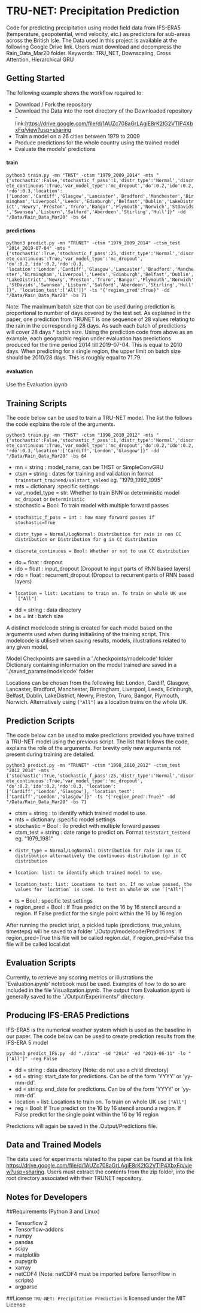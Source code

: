 # TRU-NET: Precipitation Prediction

Code for predicting precipitation using model field data from IFS-ERA5 (temperature, geopotential, wind velocity, etc.) as predictors for sub-areas across the British Isle.
The Data used in this project is available at the following Google Drive link. Users must download and decompress the Rain_Data_Mar20 folder. 
Keywords: TRU_NET, Downscaling, Cross Attention, Hierarchical GRU

## Getting Started
The following example shows the workflow required to: 
* Download / Fork the repository
* Download the Data into the root directory of the Downloaded repository - link:https://drive.google.com/file/d/1AUZc708aGrLAgjE8rK2lG2VTlP4XbxFq/view?usp=sharing
* Train a model on a 26 cities between 1979 to 2009
* Produce predictions for the whole country using the trained model
* Evaluate the models' predictions

#### train
`python3 train.py -mn "THST" -ctsm "1979_2009_2014" -mts "{'stochastic':False,'stochastic_f_pass':1,'distr_type':'Normal','discrete_continuous':True,'var_model_type':'mc_dropout','do':0.2,'ido':0.2,'rdo':0.3,'location':['London','Cardiff','Glasgow','Lancaster','Bradford','Manchester','Birmingham','Liverpool','Leeds','Edinburgh','Belfast','Dublin','LakeDistrict','Newry','Preston','Truro','Bangor','Plymouth','Norwich','StDavids','Swansea','Lisburn','Salford','Aberdeen','Stirling','Hull']}" -dd "/Data/Rain_Data_Mar20" -bs 64`

#### predictions
`python3 predict.py -mn "TRUNET" -ctsm "1979_2009_2014" -ctsm_test "2014_2019-07-04" -mts "{'stochastic':True,'stochastic_f_pass':25,'distr_type':'Normal','discrete_continuous':True,'var_model_type':'mc_dropout', 'do':0.2,'ido':0.2,'rdo':0.3, 'location':'London','Cardiff','Glasgow','Lancaster','Bradford','Manchester','Birmingham','Liverpool','Leeds','Edinburgh','Belfast','Dublin','LakeDistrict','Newry','Preston','Truro','Bangor','Plymouth','Norwich','StDavids','Swansea','Lisburn','Salford','Aberdeen','Stirling','Hull']}", 'location_test':['All']}" -ts "{'region_pred':True}" -dd "/Data/Rain_Data_Mar20" -bs 71`

Note: The maximum batch size that can be used during prediction is proportional to number of days covered by the test set. As explained in the paper, one prediction from TRUNET is one sequence of 28 values relating to the rain in the corresponding 28 days. As such each batch of predictions will cover 28 days * batch size. Using the prediction code from above as an example, each geographic region under evaluation has predictions produced for the time period 2014 till 2019-07-04. This is equal to 2010 days. When predicting for a single region, the upper limit on batch size should be 2010/28 days. This is roughly equal to 71.79. 

#### evaluation
Use the Evaluation.ipynb

## Training Scripts
The code below can be used to train a TRU-NET model. The list the follows the code explains the role of the arguments.

`python3 train.py -mn "THST" -ctsm "1998_2010_2012" -mts "{'stochastic':False,'stochastic_f_pass':1,'distr_type':'Normal','discrete_continuous':True,'var_model_type':'mc_dropout','do':0.2,'ido':0.2,'rdo':0.3,'location':['Cardiff','London','Glasgow']}" -dd "/Data/Rain_Data_Mar20" -bs 64`

* mn = string : model_name, can be THST or SimpleConvGRU
* ctsm = string : dates for training and validation in format `trainstart_trainend/valstart_valend` eg. "1979_1992_1995"
* mts = dictionary :specific settings
*   var_model_type = str: Whether to train BNN or deterministic model `mc_dropout` or `Deterministic`
*   stochastic = Bool: To train model with multiple forward passes
*	  stochastic_f_pass = int : how many forward passes if stochastic=True
*	  distr_type = Normal/LogNormal: Distribution for rain in non CC distribution or Distribution for g in CC distribution
*	  discrete_continuous = Bool: Whether or not to use CC distribution
*   do = float : dropout
*   ido = float : input_dropout (Dropout to input parts of RNN based layers)
*   rdo = float : recurrent_dropout (Dropout to recurrent parts of RNN based layers)
*	  location = list: Locations to train on. To train on whole UK use `["All"]`
* dd = string : data directory
* bs = int : batch size

A distinct modelcode string is created for each model based on the arguments used when during initialising of the training script. This modelcode is utilised when saving results, models, illustrations related to any given model.

Model Checkpoints are saved in a './checkpoints/modelcode' folder
Dictionary containing information on the model trained are saved in a './saved_params/modelcode' folder

Locations can be chosen from the following list: London, Cardiff, Glasgow, Lancaster, Bradford, Manchester, Birmingham, Liverpool, Leeds, Edinburgh, Belfast, Dublin, LakeDistrict, Newry, Preston, Truro, Bangor, Plymouth, Norwich. Alternatively using `["All"]` as a location trains on the whole UK.

## Prediction Scripts 
The code below can be used to make predictions provided you have trained a TRU-NET model using the previous script. The list that follows the code, explains the role of the arguments. For brevity only new arguments not present during training are detailed. 

`python3 predict.py -mn "TRUNET" -ctsm "1998_2010_2012" -ctsm_test "2012_2014" -mts "{'stochastic':True,'stochastic_f_pass':25,'distr_type':'Normal','discrete_continuous':True,'var_model_type':'mc_dropout', 'do':0.2,'ido':0.2,'rdo':0.3, 'location':['Cardiff','London','Glasgow'], 'location_test':['Cardiff','London','Glasgow']}" -ts "{'region_pred':True}" -dd "/Data/Rain_Data_Mar20" -bs 71`

* ctsm = string : to identify which trained model to use.
* mts = dictionary :specific model settings
*   stochastic = Bool : To predict with multiple forward passes
*   ctsm_test = string : date range to predict on. Format `teststart_testend` eg. "1979_1981"
*	  distr_type = Normal/LogNormal: Distribution for rain in non CC distribution alternatively the continuous distribution (g) in CC distribution
*	  location: list: to identify which trained model to use.
*	  location_test: list: Locations to test on. If no value passed, the values for `location` is used. To test on whole UK use `["All"]`
* ts = Bool : specific test settings
*   region_pred = Bool : If True predict on the 16 by 16 stencil around a region. If False predict for the single point within the 16 by 16 region

After running the predict sript, a pickled tuple (predictions, true_values, timesteps) will be saved to a folder './Output/modelcode/Predictions'. If region_pred=True this file will be called region.dat, if region_pred=False this file will be called local.dat

## Evaluation Scripts 
Currently, to retrieve any scoring metrics or illustrations the 'Evaluation.ipynb' notebook must be used. Examples of how to do so are included in the file Visualization.ipynb. The output from Evaluation.ipynb is generally saved to the './Output/Experiments/' directory. 

## Producing IFS-ERA5 Predictions
IFS-ERA5 is the numerical weather system which is used as the baseline in our paper. The code below can be used to create prediction results from the IFS-ERA 5 model

`python3 predict_IFS.py -dd "./Data" -sd "2014" -ed "2019-06-11" -lo "['All']" -reg False`

* dd = string : data directory (Note: do not use a child directory)
* sd = string: start_date for predictions. Can be of the form 'YYYY' or 'yy-mm-dd'.
* ed = string: end_date for predictions. Can be of the form 'YYYY' or 'yy-mm-dd'.
* location = list: Locations to train on. To train on whole UK use `["All"]`
* reg = Bool:  If True predict on the 16 by 16 stencil around a region. If False predict for the single point within the 16 by 16 region

Predictions will again be saved in the .Output/Predictions file.

## Data and Trained Models

The data used for experiments related to the paper can be found at this link https://drive.google.com/file/d/1AUZc708aGrLAgjE8rK2lG2VTlP4XbxFq/view?usp=sharing. Users must extract the contents from the zip folder, into the root directory associated with their TRUNET repository.


## Notes for Developers

##Requirements (Python 3 and Linux)
* Tensorflow 2
* Tensorflow-addons
* numpy
* pandas
* scipy
* matplotlib
* pupygrib
* xarray
* netCDF4 (Note: netCDF4 must be imported before TensorFlow in scripts)
* argparse

##License
`TRU-NET: Precipitation Prediction` is licensed under the MIT License
